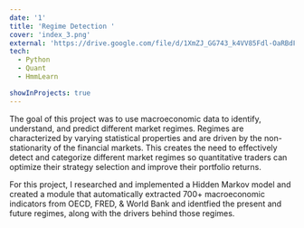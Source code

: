 ```yaml
---
date: '1'
title: 'Regime Detection '
cover: 'index_3.png'
external: 'https://drive.google.com/file/d/1XmZJ_GG743_k4VV85Fdl-OaRBdFn5EWn/view?usp=sharing'
tech:
  - Python
  - Quant
  - HmmLearn

showInProjects: true
---
```


The goal of this project was to use macroeconomic data to identify, understand, and predict different market regimes. Regimes are characterized by varying statistical properties and are driven by the non-stationarity of the financial markets. This creates the need to effectively detect and categorize different market regimes so quantitative traders can optimize their strategy selection and improve their portfolio returns.

For this project, I researched and implemented a Hidden Markov model and created a module that automatically extracted 700+ macroeconomic indicators from OECD, FRED, & World Bank and identfied the present and future regimes, along with the drivers behind those regimes. 
